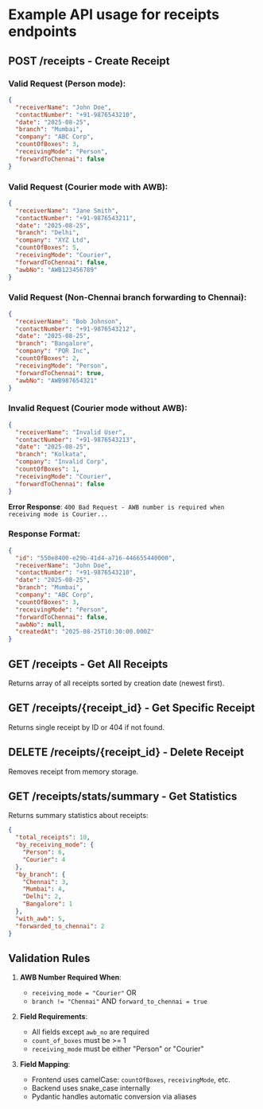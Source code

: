 # Example API usage for receipts endpoints

## POST /receipts - Create Receipt

### Valid Request (Person mode):
```json
{
  "receiverName": "John Doe",
  "contactNumber": "+91-9876543210",
  "date": "2025-08-25",
  "branch": "Mumbai",
  "company": "ABC Corp",
  "countOfBoxes": 3,
  "receivingMode": "Person",
  "forwardToChennai": false
}
```

### Valid Request (Courier mode with AWB):
```json
{
  "receiverName": "Jane Smith",
  "contactNumber": "+91-9876543211",
  "date": "2025-08-25",
  "branch": "Delhi",
  "company": "XYZ Ltd",
  "countOfBoxes": 5,
  "receivingMode": "Courier",
  "forwardToChennai": false,
  "awbNo": "AWB123456789"
}
```

### Valid Request (Non-Chennai branch forwarding to Chennai):
```json
{
  "receiverName": "Bob Johnson",
  "contactNumber": "+91-9876543212",
  "date": "2025-08-25",
  "branch": "Bangalore",
  "company": "PQR Inc",
  "countOfBoxes": 2,
  "receivingMode": "Person",
  "forwardToChennai": true,
  "awbNo": "AWB987654321"
}
```

### Invalid Request (Courier mode without AWB):
```json
{
  "receiverName": "Invalid User",
  "contactNumber": "+91-9876543213",
  "date": "2025-08-25",
  "branch": "Kolkata",
  "company": "Invalid Corp",
  "countOfBoxes": 1,
  "receivingMode": "Courier",
  "forwardToChennai": false
}
```
**Error Response**: `400 Bad Request - AWB number is required when receiving mode is Courier...`

### Response Format:
```json
{
  "id": "550e8400-e29b-41d4-a716-446655440000",
  "receiverName": "John Doe",
  "contactNumber": "+91-9876543210",
  "date": "2025-08-25",
  "branch": "Mumbai",
  "company": "ABC Corp",
  "countOfBoxes": 3,
  "receivingMode": "Person",
  "forwardToChennai": false,
  "awbNo": null,
  "createdAt": "2025-08-25T10:30:00.000Z"
}
```

## GET /receipts - Get All Receipts

Returns array of all receipts sorted by creation date (newest first).

## GET /receipts/{receipt_id} - Get Specific Receipt

Returns single receipt by ID or 404 if not found.

## DELETE /receipts/{receipt_id} - Delete Receipt

Removes receipt from memory storage.

## GET /receipts/stats/summary - Get Statistics

Returns summary statistics about receipts:
```json
{
  "total_receipts": 10,
  "by_receiving_mode": {
    "Person": 6,
    "Courier": 4
  },
  "by_branch": {
    "Chennai": 3,
    "Mumbai": 4,
    "Delhi": 2,
    "Bangalore": 1
  },
  "with_awb": 5,
  "forwarded_to_chennai": 2
}
```

## Validation Rules

1. **AWB Number Required When**:
   - `receiving_mode = "Courier"` OR
   - `branch != "Chennai"` AND `forward_to_chennai = true`

2. **Field Requirements**:
   - All fields except `awb_no` are required
   - `count_of_boxes` must be >= 1
   - `receiving_mode` must be either "Person" or "Courier"

3. **Field Mapping**:
   - Frontend uses camelCase: `countOfBoxes`, `receivingMode`, etc.
   - Backend uses snake_case internally
   - Pydantic handles automatic conversion via aliases
